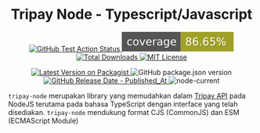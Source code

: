 <div align="center">
  <h1>Tripay Node - Typescript/Javascript</h1>

  <p>
        <a href="https://github.com/vermaysha/tripay-node/actions/workflows/test.yml" target="_blank">
            <img src="https://img.shields.io/github/actions/workflow/status/vermaysha/tripay-node/test.yml?branch=master&amp;label=test&amp;style=flat-square" alt="GitHub Test Action Status" />
        </a>
        <a href="https://vermaysha-coverage.netlify.app/" target="_blank">
            <img src="https://raw.githubusercontent.com/vermaysha/tripay-node/gh-pages/badges.svg" alt="Coverage" />
        </a>
        <a href="https://www.npmjs.com/package/vermaysha" target="_blank">
            <img src="https://img.shields.io/npm/dt/vermaysha.svg?style=flat-square" alt="Total Downloads" />
        </a>
        <a href="https://github.com/vermaysha/tripay-node/blob/master/LICENSE">
            <img src="https://img.shields.io/github/license/vermaysha/vermaysha?style=flat-square" alt="MIT License" />
        </a>
    </p>
    <p>
      <a href="https://www.npmjs.com/package/vermaysha" target="_blank">
          <img src="https://img.shields.io/npm/v/vermaysha.svg?style=flat-square" alt="Latest Version on Packagist" />
      </a>
      <img alt="GitHub package.json version" src="https://img.shields.io/github/package-json/v/vermaysha/tripay-node/master?style=flat-square&label=github" />
      <a href="https://github.com/vermaysha/tripay-node/releases/latest" target="_blank">
          <img src="https://img.shields.io/github/release-date/vermaysha/vermaysha?style=flat-square" alt="GitHub Release Date - Published_At" />
      </a>
      <img alt="node-current" src="https://img.shields.io/node/v/vermaysha?style=flat-square" />
    </p>
</div>

`tripay-node` merupakan library yang memudahkan dalam [Tripay API](https://tripay.co.id/developer) pada NodeJS terutama pada bahasa TypeScript dengan interface yang telah disediakan. `tripay-node` mendukung format CJS (CommonJS) dan ESM (ECMAScript Module)


